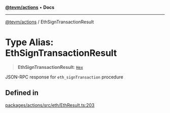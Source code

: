 [**@tevm/actions**](../README.md) • **Docs**

***

[@tevm/actions](../globals.md) / EthSignTransactionResult

# Type Alias: EthSignTransactionResult

> **EthSignTransactionResult**: [`Hex`](Hex.md)

JSON-RPC response for `eth_signTransaction` procedure

## Defined in

[packages/actions/src/eth/EthResult.ts:203](https://github.com/qbzzt/tevm-monorepo/blob/main/packages/actions/src/eth/EthResult.ts#L203)

